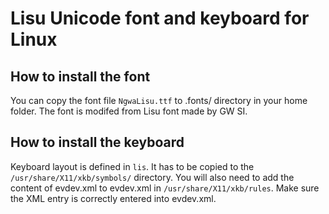 # Lisu Unicode font and keyboard for Linux

## How to install the font

You can copy the font file `NgwaLisu.ttf` to .fonts/ directory in your home folder. The font is modifed from Lisu font made by GW SI.

## How to install the keyboard

Keyboard layout is defined in `lis`. It has to be copied to the `/usr/share/X11/xkb/symbols/` 
directory. You will also need to add the content of evdev.xml to evdev.xml in `/usr/share/X11/xkb/rules`. Make sure the XML entry is correctly entered into evdev.xml.

